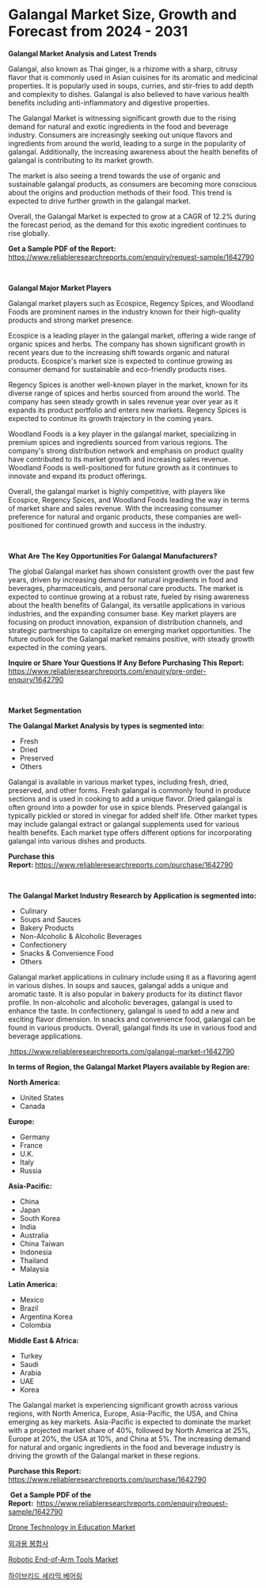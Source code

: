 <p><h1>Galangal Market Size, Growth and Forecast from 2024 - 2031</h1></p><p><strong>Galangal Market Analysis and Latest Trends</strong></p>
<p><p>Galangal, also known as Thai ginger, is a rhizome with a sharp, citrusy flavor that is commonly used in Asian cuisines for its aromatic and medicinal properties. It is popularly used in soups, curries, and stir-fries to add depth and complexity to dishes. Galangal is also believed to have various health benefits including anti-inflammatory and digestive properties.</p><p>The Galangal Market is witnessing significant growth due to the rising demand for natural and exotic ingredients in the food and beverage industry. Consumers are increasingly seeking out unique flavors and ingredients from around the world, leading to a surge in the popularity of galangal. Additionally, the increasing awareness about the health benefits of galangal is contributing to its market growth.</p><p>The market is also seeing a trend towards the use of organic and sustainable galangal products, as consumers are becoming more conscious about the origins and production methods of their food. This trend is expected to drive further growth in the galangal market.</p><p>Overall, the Galangal Market is expected to grow at a CAGR of 12.2% during the forecast period, as the demand for this exotic ingredient continues to rise globally.</p></p>
<p><strong>Get a Sample PDF of the Report:&nbsp;</strong> <a href="https://www.reliableresearchreports.com/enquiry/request-sample/1642790">https://www.reliableresearchreports.com/enquiry/request-sample/1642790</a></p>
<p>&nbsp;</p>
<p><strong>Galangal Major Market Players</strong></p>
<p><p>Galangal market players such as Ecospice, Regency Spices, and Woodland Foods are prominent names in the industry known for their high-quality products and strong market presence.</p><p>Ecospice is a leading player in the galangal market, offering a wide range of organic spices and herbs. The company has shown significant growth in recent years due to the increasing shift towards organic and natural products. Ecospice's market size is expected to continue growing as consumer demand for sustainable and eco-friendly products rises.</p><p>Regency Spices is another well-known player in the market, known for its diverse range of spices and herbs sourced from around the world. The company has seen steady growth in sales revenue year over year as it expands its product portfolio and enters new markets. Regency Spices is expected to continue its growth trajectory in the coming years.</p><p>Woodland Foods is a key player in the galangal market, specializing in premium spices and ingredients sourced from various regions. The company's strong distribution network and emphasis on product quality have contributed to its market growth and increasing sales revenue. Woodland Foods is well-positioned for future growth as it continues to innovate and expand its product offerings.</p><p>Overall, the galangal market is highly competitive, with players like Ecospice, Regency Spices, and Woodland Foods leading the way in terms of market share and sales revenue. With the increasing consumer preference for natural and organic products, these companies are well-positioned for continued growth and success in the industry.</p></p>
<p>&nbsp;</p>
<p><strong>What Are The Key Opportunities For Galangal Manufacturers?</strong></p>
<p><p>The global Galangal market has shown consistent growth over the past few years, driven by increasing demand for natural ingredients in food and beverages, pharmaceuticals, and personal care products. The market is expected to continue growing at a robust rate, fueled by rising awareness about the health benefits of Galangal, its versatile applications in various industries, and the expanding consumer base. Key market players are focusing on product innovation, expansion of distribution channels, and strategic partnerships to capitalize on emerging market opportunities. The future outlook for the Galangal market remains positive, with steady growth expected in the coming years.</p></p>
<p><strong>Inquire or Share Your Questions If Any Before Purchasing This Report:</strong> <a href="https://www.reliableresearchreports.com/enquiry/pre-order-enquiry/1642790">https://www.reliableresearchreports.com/enquiry/pre-order-enquiry/1642790</a></p>
<p>&nbsp;</p>
<p><strong>Market Segmentation</strong></p>
<p><strong>The Galangal Market Analysis by types is segmented into:</strong></p>
<p><ul><li>Fresh</li><li>Dried</li><li>Preserved</li><li>Others</li></ul></p>
<p><p>Galangal is available in various market types, including fresh, dried, preserved, and other forms. Fresh galangal is commonly found in produce sections and is used in cooking to add a unique flavor. Dried galangal is often ground into a powder for use in spice blends. Preserved galangal is typically pickled or stored in vinegar for added shelf life. Other market types may include galangal extract or galangal supplements used for various health benefits. Each market type offers different options for incorporating galangal into various dishes and products.</p></p>
<p><strong>Purchase this Report:&nbsp;</strong><a href="https://www.reliableresearchreports.com/purchase/1642790">https://www.reliableresearchreports.com/purchase/1642790</a></p>
<p>&nbsp;</p>
<p><strong>The Galangal Market Industry Research by Application is segmented into:</strong></p>
<p><ul><li>Culinary</li><li>Soups and Sauces</li><li>Bakery Products</li><li>Non-Alcoholic & Alcoholic Beverages</li><li>Confectionery</li><li>Snacks & Convenience Food</li><li>Others</li></ul></p>
<p><p>Galangal market applications in culinary include using it as a flavoring agent in various dishes. In soups and sauces, galangal adds a unique and aromatic taste. It is also popular in bakery products for its distinct flavor profile. In non-alcoholic and alcoholic beverages, galangal is used to enhance the taste. In confectionery, galangal is used to add a new and exciting flavor dimension. In snacks and convenience food, galangal can be found in various products. Overall, galangal finds its use in various food and beverage applications.</p></p>
<p><a href="https://www.reliableresearchreports.com/galangal-market-r1642790">&nbsp;https://www.reliableresearchreports.com/galangal-market-r1642790</a></p>
<p><strong>In terms of Region, the Galangal Market Players available by Region are:</strong></p>
<p>
    <p> <strong> North America: </strong>
        <ul>
            <li>United States</li>
            <li>Canada</li>
        </ul>
        </p> 
    <p> <strong> Europe: </strong>
        <ul>
            <li>Germany</li>
            <li>France</li>
            <li>U.K.</li>
            <li>Italy</li>
            <li>Russia</li>
        </ul>
        </p> 
    <p> <strong> Asia-Pacific: </strong>
        <ul>
            <li>China</li>
            <li>Japan</li>
            <li>South Korea</li>
            <li>India</li>
            <li>Australia</li>
            <li>China Taiwan</li>
            <li>Indonesia</li>
            <li>Thailand</li>
            <li>Malaysia</li>
        </ul>
        </p> 
    <p> <strong> Latin America: </strong>
        <ul>
            <li>Mexico</li>
            <li>Brazil</li>
            <li>Argentina Korea</li>
            <li>Colombia</li>
        </ul>
        </p> 
    <p> <strong> Middle East & Africa: </strong>
        <ul>
            <li>Turkey</li>
            <li>Saudi</li>
            <li>Arabia</li>
            <li>UAE</li>
            <li>Korea</li>
        </ul>
    </p>
    </p>
<p><p>The Galangal market is experiencing significant growth across various regions, with North America, Europe, Asia-Pacific, the USA, and China emerging as key markets. Asia-Pacific is expected to dominate the market with a projected market share of 40%, followed by North America at 25%, Europe at 20%, the USA at 10%, and China at 5%. The increasing demand for natural and organic ingredients in the food and beverage industry is driving the growth of the Galangal market in these regions.</p></p>
<p><strong>Purchase this Report: </strong><a href="https://www.reliableresearchreports.com/purchase/1642790">https://www.reliableresearchreports.com/purchase/1642790</a></p>
<p>&nbsp;<strong>Get a Sample PDF of the Report:&nbsp;&nbsp;</strong><a href="https://www.reliableresearchreports.com/enquiry/request-sample/1642790">https://www.reliableresearchreports.com/enquiry/request-sample/1642790</a></p>
<p><strong></strong></p>
<p><p><a href="https://www.linkedin.com/pulse/drone-technology-education-market-research-report-provides-a8wxc?trackingId=dfnEBTtHTk%2BrCx%2BS%2Fvufpg%3D%3D">Drone Technology in Education Market</a></p><p><a href="https://medium.com/@midge5687567/%EC%88%98%EC%88%A0-%EB%B4%89%ED%95%A9%EC%82%AC-%EC%8B%9C%EC%9E%A5-%EC%A0%90%EC%9C%A0%EC%9C%A8-%EC%A7%84%ED%99%94-%EB%B0%8F-%EC%8B%9C%EC%9E%A5-%EC%84%B1%EC%9E%A5-%EC%B6%94%EC%84%B8-2024-2031-b2024f407dfc">외과용 봉합사</a></p><p><a href="https://www.linkedin.com/pulse/robotic-end-of-arm-tools-market-research-report-key-5kzbc?trackingId=fPuh19aRaS7Kbogi6AmM3w%3D%3D">Robotic End-of-Arm Tools Market</a></p><p><a href="https://github.com/jntpkh496620/Market-Research-Report-List-1/blob/main/565467516595.md">하이브리드 세라믹 베어링</a></p></p>